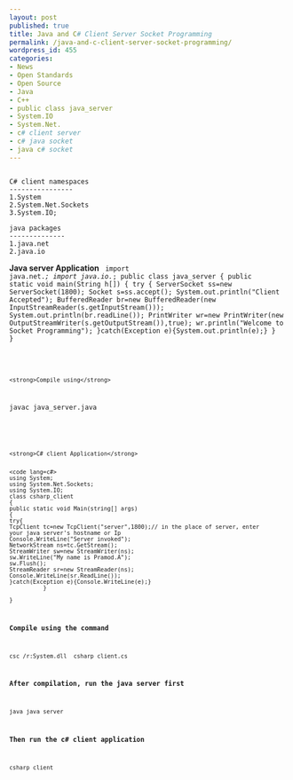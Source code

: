 ```yaml
---
layout: post
published: true
title: Java and C# Client Server Socket Programming
permalink: /java-and-c-client-server-socket-programming/
wordpress_id: 455
categories:
- News
- Open Standards
- Open Source
- Java
- C++
- public class java_server
- System.IO
- System.Net.
- c# client server
- c# java socket
- java c# socket
---
```




```

C# client namespaces
----------------
1.System
2.System.Net.Sockets
3.System.IO;

java packages
--------------
1.java.net
2.java.io

```



<strong>Java server Application</strong>
<code lang=Java>
import java.net.*;
import java.io.*;
public class java_server
{
public static void main(String h[])
    {
     try
     {
     ServerSocket ss=new ServerSocket(1800);
     Socket s=ss.accept();
     System.out.println("Client Accepted");
     BufferedReader br=new BufferedReader(new 
InputStreamReader(s.getInputStream()));
  System.out.println(br.readLine());
  PrintWriter wr=new PrintWriter(new 
OutputStreamWriter(s.getOutputStream()),true);
  wr.println("Welcome to Socket Programming");
  }catch(Exception e){System.out.println(e);}
   }
   }

```


<strong>Compile using</strong>

```
javac java_server.java
```



<strong>C# client Application</strong>


<code lang=c#>
using System;
using System.Net.Sockets;
using System.IO;
class csharp_client
{
public static void Main(string[] args)
{
try{
TcpClient tc=new TcpClient("server",1800);// in the place of server, enter 
your java server's hostname or Ip
Console.WriteLine("Server invoked");
NetworkStream ns=tc.GetStream();
StreamWriter sw=new StreamWriter(ns);
sw.WriteLine("My name is Pramod.A");
sw.Flush();
StreamReader sr=new StreamReader(ns);
Console.WriteLine(sr.ReadLine());
}catch(Exception e){Console.WriteLine(e);}
          }

}

```



<strong>Compile using the command</strong>

```
csc /r:System.dll  csharp_client.cs
```


<strong>After compilation, run the java server first</strong>

```
java java_server
```


<strong>Then run the c# client application</strong>

```
csharp_client
```
